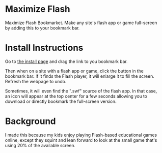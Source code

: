 Maximize Flash
==============

Maximize Flash Bookmarket.  Make any site's flash app or game full-screen by adding this to your bookmark bar.


Install Instructions
====================

Go to [the install page](https://rawgit.com/efreed/maximize-flash/master/install.html) and drag the link to you bookmark bar.

Then when on a site with a flash app or game, click the button in the bookmark bar.  If it finds the Flash player, it will enlarge it to fill the screen.  Refresh the webpage to undo.

Sometimes, it will even find the ".swf" source of the flash app.  In that case, an icon will appear at the top center for a few seconds allowing you to download or directly bookmark the full-screen version.



Background
==========

I made this because my kids enjoy playing Flash-based educational games online, except they squint and lean forward to look at the small game that's using 20% of the available screen.

